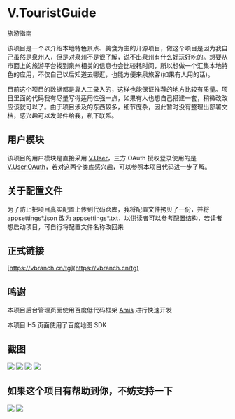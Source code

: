 # V.TouristGuide
旅游指南

该项目是一个以介绍本地特色景点、美食为主的开源项目，做这个项目是因为我自己虽然是泉州人，但是对泉州不是很了解，说不出泉州有什么好玩好吃的。想要从市面上的旅游平台找到泉州相关的信息也会比较耗时间，所以想做一个汇集本地特色的应用，不仅自己以后知道去哪逛，也能方便来泉旅客(如果有人用的话)。

目前这个项目的数据都是靠人工录入的，这样也能保证推荐的地方比较有质量。项目里面的代码我有尽量写得适用性强一点，如果有人也想自己搭建一套，稍微改改应该就可以了。由于项目涉及的东西较多，细节庞杂，因此暂时没有整理出部署文档，感兴趣可以发邮件给我，私下联系。

## 用户模块

该项目的用户模块是直接采用 [V.User](https://github.com/venyowong/V.ClassLibrary/tree/main/V.User)，三方 OAuth 授权登录使用的是 [V.User.OAuth](https://github.com/venyowong/V.ClassLibrary/tree/main/V.User.OAuth)，若对这两个类库感兴趣，可以参照本项目代码进一步了解。

## 关于配置文件
为了防止把项目真实配置上传到代码仓库，我将配置文件拷贝了一份，并将 appsettings*.json 改为 appsettings*.txt，以供读者可以参考配置结构，若读者想启动项目，可自行将配置文件名称改回来

## 正式链接

[https://vbranch.cn/tg](https://vbranch.cn/tg)

## 鸣谢

本项目后台管理页面使用百度低代码框架 [Amis](https://github.com/baidu/amis) 进行快速开发

本项目 H5 页面使用了百度地图 SDK

## 截图

![](imgs/%E9%A6%96%E9%A1%B5%E6%88%AA%E5%9B%BE.png)
![](imgs/%E5%9C%B0%E5%9B%BE%E6%88%AA%E5%9B%BE.png)
![](imgs/%E8%AF%A6%E6%83%85%E6%88%AA%E5%9B%BE.jpg)
![](imgs/%E6%88%91%E6%88%AA%E5%9B%BE.png)

## 如果这个项目有帮助到你，不妨支持一下

![](imgs/%E5%BE%AE%E4%BF%A1%E6%94%B6%E6%AC%BE%E7%A0%81.jpg)
![](imgs/%E6%94%AF%E4%BB%98%E5%AE%9D%E6%94%B6%E6%AC%BE%E7%A0%81.jpg)